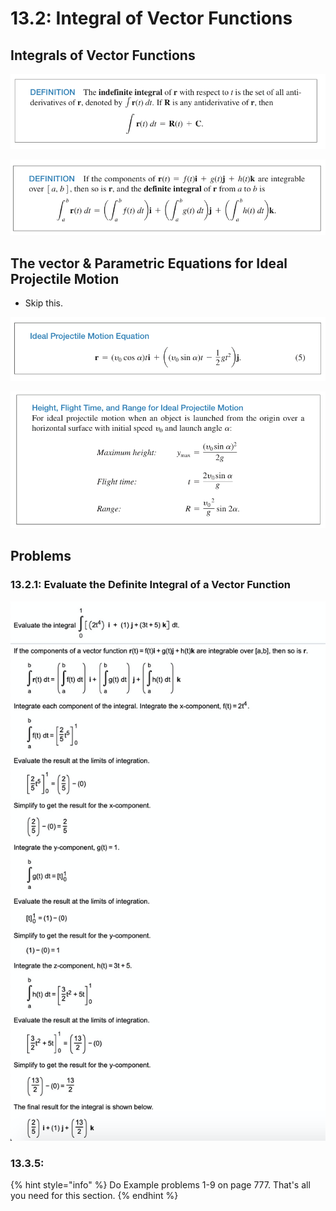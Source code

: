 # 13.2: Integral of Vector Functions

## Integrals of Vector Functions

![](<../../../../.gitbook/assets/image (297).png>)

![](<../../../../.gitbook/assets/image (298).png>)

## The vector & Parametric Equations for Ideal Projectile Motion

* Skip this.

![](<../../../../.gitbook/assets/image (299).png>)

![](<../../../../.gitbook/assets/image (300).png>)

## Problems

### 13.2.1: Evaluate the Definite Integral of a Vector Function

![](<../../../../.gitbook/assets/image (309).png>)

### 13.3.5:&#x20;















{% hint style="info" %}
Do Example problems 1-9 on page 777. That's all you need for this section.
{% endhint %}





